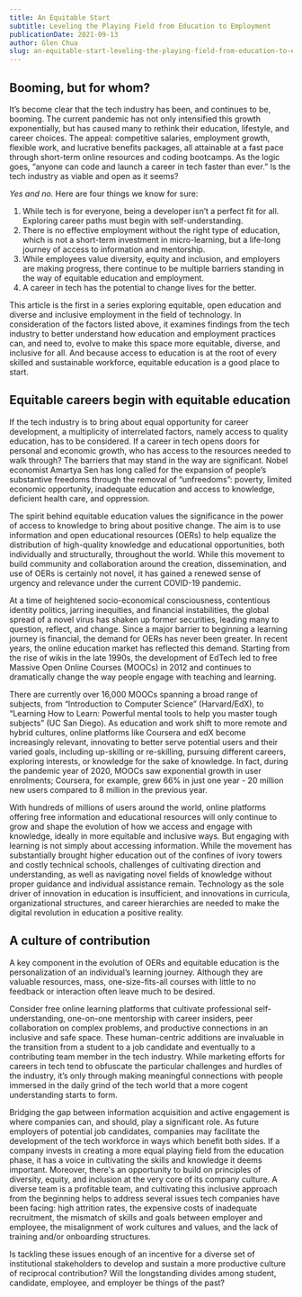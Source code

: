 ```yaml
---
title: An Equitable Start
subtitle: Leveling the Playing Field from Education to Employment
publicationDate: 2021-09-13
author: Glen Chua
slug: an-equitable-start-leveling-the-playing-field-from-education-to-employment
---
```


## Booming, but for whom?

It’s become clear that the tech industry has been, and continues to be, booming. The current pandemic has not only intensified this growth exponentially, but has caused many to rethink their education, lifestyle, and career choices. The appeal: competitive salaries, employment growth, flexible work, and lucrative benefits packages, all attainable at a fast pace through short-term online resources and coding bootcamps. As the logic goes, “anyone can code and launch a career in tech faster than ever.” Is the tech industry as viable and open as it seems?

_Yes and no._ Here are four things we know for sure:

1. While tech is for everyone, being a developer isn’t a perfect fit for all. Exploring career paths must begin with self-understanding.
2. There is no effective employment without the right type of education, which is not a short-term investment in micro-learning, but a life-long journey of access to information and mentorship.
3. While employees value diversity, equity and inclusion, and employers are making progress, there continue to be multiple barriers standing in the way of equitable education and employment.
4. A career in tech has the potential to change lives for the better.

This article is the first in a series exploring equitable, open education and diverse and inclusive employment in the field of technology. In consideration of the factors listed above, it examines findings from the tech industry to better understand how education and employment practices can, and need to, evolve to make this space more equitable, diverse, and inclusive for all. And because access to education is at the root of every skilled and sustainable workforce, equitable education is a good place to start.

## Equitable careers begin with equitable education

If the tech industry is to bring about equal opportunity for career development, a multiplicity of interrelated factors, namely access to quality education, has to be considered. If a career in tech opens doors for personal and economic growth, who has access to the resources needed to walk through? The barriers that may stand in the way are significant. Nobel economist Amartya Sen has long called for the expansion of people’s substantive freedoms through the removal of “unfreedoms”: poverty, limited economic opportunity, inadequate education and access to knowledge, deficient health care, and oppression.

The spirit behind equitable education values the significance in the power of access to knowledge to bring about positive change. The aim is to use information and open educational resources (OERs) to help equalize the distribution of high-quality knowledge and educational opportunities, both individually and structurally, throughout the world. While this movement to build community and collaboration around the creation, dissemination, and use of OERs is certainly not novel, it has gained a renewed sense of urgency and relevance under the current COVID-19 pandemic.

At a time of heightened socio-economical consciousness, contentious identity politics, jarring inequities, and financial instabilities, the global spread of a novel virus has shaken up former securities, leading many to question, reflect, and change. Since a major barrier to beginning a learning journey is financial, the demand for OERs has never been greater. In recent years, the online education market has reflected this demand. Starting from the rise of wikis in the late 1990s, the development of EdTech led to free Massive Open Online Courses (MOOCs) in 2012 and continues to dramatically change the way people engage with teaching and learning.

There are currently over 16,000 MOOCs spanning a broad range of subjects, from “Introduction to Computer Science” (Harvard/EdX), to “Learning How to Learn: Powerful mental tools to help you master tough subjects” (UC San Diego). As education and work shift to more remote and hybrid cultures, online platforms like Coursera and edX become increasingly relevant, innovating to better serve potential users and their varied goals, including up-skilling or re-skilling, pursuing different careers, exploring interests, or knowledge for the sake of knowledge. In fact, during the pandemic year of 2020, MOOCs saw exponential growth in user enrolments; Coursera, for example, grew 66% in just one year - 20 million new users compared to 8 million in the previous year.

With hundreds of millions of users around the world, online platforms offering free information and educational resources will only continue to grow and shape the evolution of how we access and engage with knowledge, ideally in more equitable and inclusive ways. But engaging with learning is not simply about accessing information. While the movement has substantially brought higher education out of the confines of ivory towers and costly technical schools, challenges of cultivating direction and understanding, as well as navigating novel fields of knowledge without proper guidance and individual assistance remain. Technology as the sole driver of innovation in education is insufficient, and innovations in curricula, organizational structures, and career hierarchies are needed to make the digital revolution in education a positive reality.

## A culture of contribution

A key component in the evolution of OERs and equitable education is the personalization of an individual’s learning journey. Although they are valuable resources, mass, one-size-fits-all courses with little to no feedback or interaction often leave much to be desired.

Consider free online learning platforms that cultivate professional self-understanding, one-on-one mentorship with career insiders, peer collaboration on complex problems, and productive connections in an inclusive and safe space. These human-centric additions are invaluable in the transition from a student to a job candidate and eventually to a contributing team member in the tech industry. While marketing efforts for careers in tech tend to obfuscate the particular challenges and hurdles of the industry, it’s only through making meaningful connections with people immersed in the daily grind of the tech world that a more cogent understanding starts to form.

Bridging the gap between information acquisition and active engagement is where companies can, and should, play a significant role. As future employers of potential job candidates, companies may facilitate the development of the tech workforce in ways which benefit both sides. If a company invests in creating a more equal playing field from the education phase, it has a voice in cultivating the skills and knowledge it deems important. Moreover, there's an opportunity to build on principles of diversity, equity, and inclusion at the very core of its company culture. A diverse team is a profitable team, and cultivating this inclusive approach from the beginning helps to address several issues tech companies have been facing: high attrition rates, the expensive costs of inadequate recruitment, the mismatch of skills and goals between employer and employee, the misalignment of work cultures and values, and the lack of training and/or onboarding structures.

Is tackling these issues enough of an incentive for a diverse set of institutional stakeholders to develop and sustain a more productive culture of reciprocal contribution? Will the longstanding divides among student, candidate, employee, and employer be things of the past?
